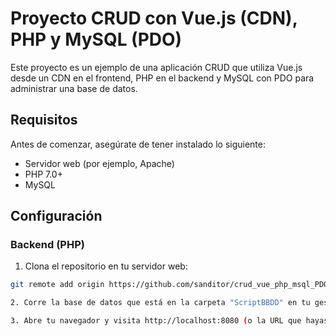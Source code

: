 # Proyecto CRUD con Vue.js (CDN), PHP y MySQL (PDO)

Este proyecto es un ejemplo de una aplicación CRUD que utiliza Vue.js desde un CDN en el frontend, PHP en el backend y MySQL con PDO para administrar una base de datos.

## Requisitos

Antes de comenzar, asegúrate de tener instalado lo siguiente:

- Servidor web (por ejemplo, Apache)
- PHP 7.0+
- MySQL

## Configuración

### Backend (PHP)

1. Clona el repositorio en tu servidor web:

```bash
git remote add origin https://github.com/sanditor/crud_vue_php_msql_PDO.git

2. Corre la base de datos que está en la carpeta "ScriptBBDD" en tu gestor mysql de preferencia

3. Abre tu navegador y visita http://localhost:8080 (o la URL que hayas configurado en el backend). Deberías ver la aplicación CRUD en funcionamiento, donde puedes crear, leer, actualizar y eliminar registros en la base de datos.
